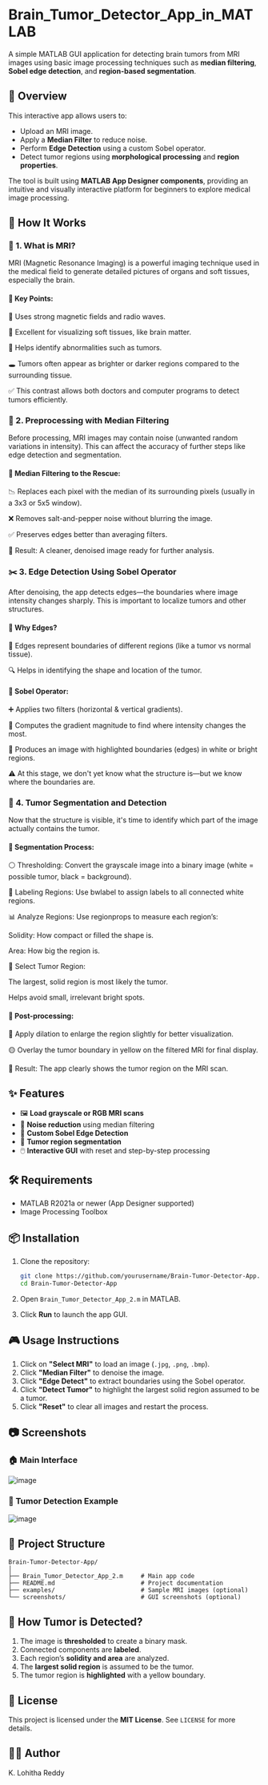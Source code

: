 # Brain_Tumor_Detector_App_in_MATLAB

A simple MATLAB GUI application for detecting brain tumors from MRI images using basic image processing techniques such as **median filtering**, **Sobel edge detection**, and **region-based segmentation**.

## 🚀 Overview

This interactive app allows users to:

- Upload an MRI image.
- Apply a **Median Filter** to reduce noise.
- Perform **Edge Detection** using a custom Sobel operator.
- Detect tumor regions using **morphological processing** and **region properties**.

The tool is built using **MATLAB App Designer components**, providing an intuitive and visually interactive platform for beginners to explore medical image processing.

## 🔬 How It Works
### 🧠 1. What is MRI?
MRI (Magnetic Resonance Imaging) is a powerful imaging technique used in the medical field to generate detailed pictures of organs and soft tissues, especially the brain.

#### 📌 Key Points:

🧲 Uses strong magnetic fields and radio waves.

🧬 Excellent for visualizing soft tissues, like brain matter.

🎯 Helps identify abnormalities such as tumors.

🕳️ Tumors often appear as brighter or darker regions compared to the surrounding tissue.

✅ This contrast allows both doctors and computer programs to detect tumors efficiently.

### 🧹 2. Preprocessing with Median Filtering
Before processing, MRI images may contain noise (unwanted random variations in intensity). This can affect the accuracy of further steps like edge detection and segmentation.

#### 📌 Median Filtering to the Rescue:

📉 Replaces each pixel with the median of its surrounding pixels (usually in a 3x3 or 5x5 window).

❌ Removes salt-and-pepper noise without blurring the image.

✅ Preserves edges better than averaging filters.

🧼 Result: A cleaner, denoised image ready for further analysis.

### ✂️ 3. Edge Detection Using Sobel Operator
After denoising, the app detects edges—the boundaries where image intensity changes sharply. This is important to localize tumors and other structures.

#### 📌 Why Edges?

📐 Edges represent boundaries of different regions (like a tumor vs normal tissue).

🔍 Helps in identifying the shape and location of the tumor.

#### 📌 Sobel Operator:

➕ Applies two filters (horizontal & vertical gradients).

🧮 Computes the gradient magnitude to find where intensity changes the most.

🌟 Produces an image with highlighted boundaries (edges) in white or bright regions.

⚠️ At this stage, we don't yet know what the structure is—but we know where the boundaries are.

### 🎯 4. Tumor Segmentation and Detection
Now that the structure is visible, it's time to identify which part of the image actually contains the tumor.

#### 📌 Segmentation Process:

⚪ Thresholding: Convert the grayscale image into a binary image (white = possible tumor, black = background).

🧩 Labeling Regions: Use bwlabel to assign labels to all connected white regions.

📊 Analyze Regions: Use regionprops to measure each region’s:

Solidity: How compact or filled the shape is.

Area: How big the region is.

🧠 Select Tumor Region:

The largest, solid region is most likely the tumor.

Helps avoid small, irrelevant bright spots.

#### 📌 Post-processing:

🧱 Apply dilation to enlarge the region slightly for better visualization.

🟡 Overlay the tumor boundary in yellow on the filtered MRI for final display.

🎉 Result: The app clearly shows the tumor region on the MRI scan.

## ✨ Features

- 🖼️ **Load grayscale or RGB MRI scans**
- 🧹 **Noise reduction** using median filtering
- 🧾 **Custom Sobel Edge Detection**
- 🧠 **Tumor region segmentation**
- 🖱️ **Interactive GUI** with reset and step-by-step processing

## 🛠️ Requirements

- MATLAB R2021a or newer (App Designer supported)
- Image Processing Toolbox

## 📦 Installation

1. Clone the repository:
   ```bash
   git clone https://github.com/yourusername/Brain-Tumor-Detector-App.git
   cd Brain-Tumor-Detector-App
   ````

2. Open `Brain_Tumor_Detector_App_2.m` in MATLAB.

3. Click **Run** to launch the app GUI.

## 🎮 Usage Instructions

1. Click on **"Select MRI"** to load an image (`.jpg`, `.png`, `.bmp`).
2. Click **"Median Filter"** to denoise the image.
3. Click **"Edge Detect"** to extract boundaries using the Sobel operator.
4. Click **"Detect Tumor"** to highlight the largest solid region assumed to be a tumor.
5. Click **"Reset"** to clear all images and restart the process.

## 📷 Screenshots

### 🏠 Main Interface

![image](https://github.com/user-attachments/assets/f0de53cf-6000-4f56-9230-83e897367821)


### 🧠 Tumor Detection Example

![image](https://github.com/user-attachments/assets/4add31b6-8ff1-4b3e-ba8b-fcf094f11c04)


## 📂 Project Structure

```plaintext
Brain-Tumor-Detector-App/
│
├── Brain_Tumor_Detector_App_2.m     # Main app code
├── README.md                        # Project documentation
├── examples/                        # Sample MRI images (optional)
└── screenshots/                     # GUI screenshots (optional)
```


## 🧠 How Tumor is Detected?

1. The image is **thresholded** to create a binary mask.
2. Connected components are **labeled**.
3. Each region’s **solidity and area** are analyzed.
4. The **largest solid region** is assumed to be the tumor.
5. The tumor region is **highlighted** with a yellow boundary.

## 📜 License

This project is licensed under the **MIT License**. See `LICENSE` for more details.

## 🧑‍💻 Author

K. Lohitha Reddy
